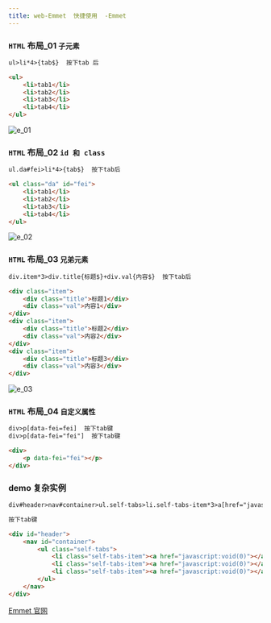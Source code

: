 ```yaml
---
title: web-Emmet  快捷使用  -Emmet
---
```

### `HTML` 布局_01  `子元素`

```html
ul>li*4>{tab$}  按下tab 后 

<ul>
    <li>tab1</li>
    <li>tab2</li>
    <li>tab3</li>
    <li>tab4</li>
</ul>
```

![e_01](/img/other/Emmet/e_01.gif "e_01")

### `HTML` 布局_02  `id 和 class`

```html
ul.da#fei>li*4>{tab$}  按下tab后

<ul class="da" id="fei">
    <li>tab1</li>
    <li>tab2</li>
    <li>tab3</li>
    <li>tab4</li>
</ul>
```

![e_02](/img/other/Emmet/e_01.gif "e_02")

### `HTML` 布局_03  `兄弟元素`

```html
div.item*3>div.title{标题$}+div.val{内容$}  按下tab后

<div class="item">
    <div class="title">标题1</div>
    <div class="val">内容1</div>
</div>
<div class="item">
    <div class="title">标题2</div>
    <div class="val">内容2</div>
</div>
<div class="item">
    <div class="title">标题3</div>
    <div class="val">内容3</div>
</div>		
```

![e_03](/img/other/Emmet/e_01.gif "e_03")

### `HTML` 布局_04 `自定义属性`

```html
div>p[data-fei=fei]  按下tab键
div>p[data-fei="fei"]  按下tab键

<div>
    <p data-fei="fei"></p>
</div>
```

### demo 复杂实例

```html
div#header>nav#container>ul.self-tabs>li.self-tabs-item*3>a[href="javascript:void(0)"]

按下tab键

<div id="header">
    <nav id="container">
        <ul class="self-tabs">
            <li class="self-tabs-item"><a href="javascript:void(0)"></a></li>
            <li class="self-tabs-item"><a href="javascript:void(0)"></a></li>
            <li class="self-tabs-item"><a href="javascript:void(0)"></a></li>
        </ul>
    </nav>
</div>
```



 [Emmet 官网](https://docs.emmet.io/ceat-sheet "Emmet 官网")





























